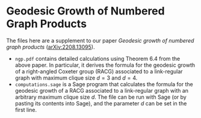 # Geodesic Growth of Numbered Graph Products

The files here are a supplement to our paper _Geodesic growth of numbered graph products_ ([arXiv:2208.13095](https://arxiv.org/abs/2208.13095)).

- `ngp.pdf` contains detailed calculations using Theorem 6.4 from the above paper. In particular, it derives the formula for the geodesic growth of a right-angled Coxeter group (RACG) associated to a link-regular graph with maximum clique size $d = 3$ and $d = 4$.
- `computations.sage` is a Sage program that calculates the formula for the geodesic growth of a RACG associated to a link-regular graph with an arbitrary maximum clique size $d$. The file can be run with Sage (or by pasting its contents into Sage), and the parameter $d$ can be set in the first line.
